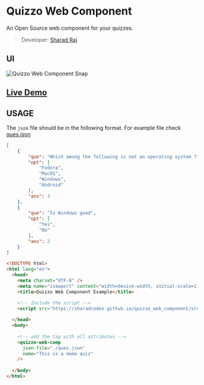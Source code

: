 # Quizzo Web Component
An Open Source web component for your quizzes.
> Developer: [Sharad Raj](https://github.com/sharadcodes/)

## UI 
![Quizzo Web Component Snap](https://raw.githubusercontent.com/sharadcodes/quizzo_web_component/master/screenshots/snap.png)

## [Live Demo](https://sharadcodes.github.io/quizzo_web_component/example/)

## USAGE

The `json` file should be in the following format. For example file check [ques.json](https://sharadcodes.github.io/quizzo_web_component/example/ques.json)

```json
[
    {
        "que": "Which among the following is not an operating system ?",
        "opt": [
            "Fedora",
            "MacOS",
            "Windows",
            "Android"
        ],
        "ans": 3
    },
    {
        "que": "Is Windows good",
        "opt": [
            "Yes",
            "No"
        ],
        "ans": 2
    }
]    
```

```html
<!DOCTYPE html>
<html lang="en">
  <head>
    <meta charset="UTF-8" />
    <meta name="viewport" content="width=device-width, initial-scale=1.0" />
    <title>Quizzo Web Component Example</title>

    <!-- Include the script -->
    <script src="https://sharadcodes.github.io/quizzo_web_component/src/quizzo_web_component.js" async></script>
    
  </head>
  <body>
    
    <!-- add the tag with all attributes -->
    <quizzo-web-comp
      json-file="./ques.json" 
      name="This is a demo quiz"
    />
    
  </body>
</html>
```
